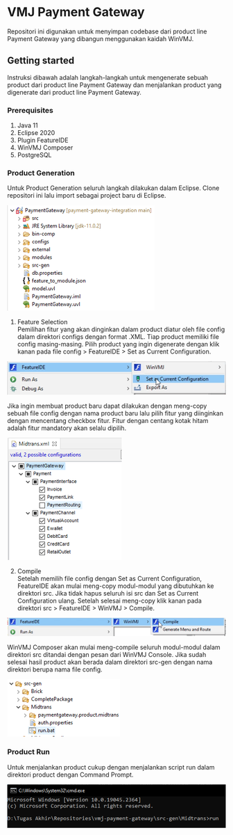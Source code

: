 # VMJ Payment Gateway

Repositori ini digunakan untuk menyimpan codebase dari product line Payment Gateway yang dibangun menggunakan kaidah WinVMJ.

## Getting started

Instruksi dibawah adalah langkah-langkah untuk mengenerate sebuah product dari product line Payment Gateway dan menjalankan product yang digenerate dari product line Payment Gateway.

### Prerequisites

1. Java 11
2. Eclipse 2020
3. Plugin FeatureIDE
4. WinVMJ Composer
5. PostgreSQL

### Product Generation
Untuk Product Generation seluruh langkah dilakukan dalam Eclipse. Clone repositori ini lalu import sebagai project baru di Eclipse.

![Payment Gateway](docs/PaymentGateway.PNG)

1. Feature Selection  
Pemilihan fitur yang akan dinginkan dalam product diatur oleh file config dalam direktori configs dengan format .XML. Tiap product memiliki file config masing-masing.
Pilih product yang ingin digenerate dengan klik kanan pada file config > FeatureIDE > Set as Current Configuration.

![Feature Selection 1](docs/FeatureSelection-1.PNG)

Jika ingin membuat product baru dapat dilakukan dengan meng-copy sebuah file config dengan nama product baru lalu pilih fitur yang diinginkan dengan mencentang checkbox fitur. Fitur dengan centang kotak hitam adalah fitur mandatory akan selalu dipilih.

![Feature Selection 2](docs/FeatureSelection-2.PNG)

2. Compile  
Setelah memilih file config dengan Set as Current Configuration, FeatureIDE akan mulai meng-copy modul-modul yang dibutuhkan ke direktori src. Jika tidak hapus seluruh isi src dan Set as Current Configuration ulang. Setelah selesai meng-copy klik kanan pada direktori src > FeatureIDE > WinVMJ > Compile.

![Compile 1](docs/compile-1.PNG)

WinVMJ Composer akan mulai meng-compile seluruh modul-modul dalam direktori src ditandai dengan pesan dari WinVMJ Console. Jika sudah selesai hasil product akan berada dalam direktori src-gen dengan nama direktori berupa nama file config.

![Compile 2](docs/compile-2.PNG)

### Product Run
Untuk menjalankan product cukup dengan menjalankan script run dalam direktori product dengan Command Prompt.

![Run 1](docs/run-1.PNG)
